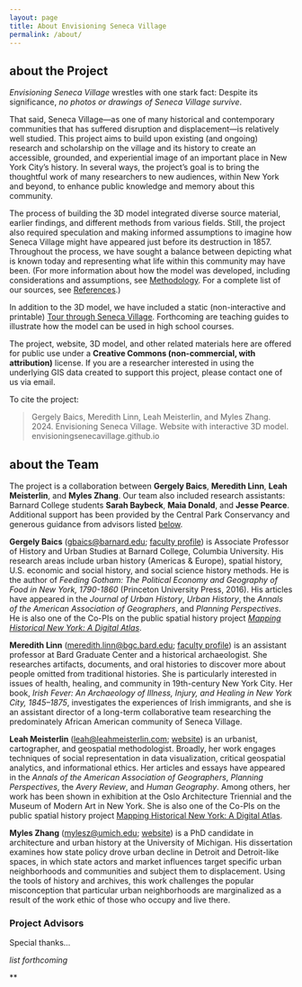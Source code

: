 ```yaml
---
layout: page
title: About Envisioning Seneca Village
permalink: /about/
---
```


## about the Project

*Envisioning Seneca Village* wrestles with one stark fact: Despite its significance, *no photos or drawings of Seneca Village survive*.

That said, Seneca Village—as one of many historical and contemporary communities that has suffered disruption and displacement—is relatively well studied. This project aims to build upon existing (and ongoing) research and scholarship on the village and its history to create an accessible, grounded, and experiential image of an important place in New York City’s history. In several ways, the project’s goal is to bring the thoughtful work of many researchers to new audiences, within New York and beyond, to enhance public knowledge and memory about this community.

The process of building the 3D model integrated diverse source material, earlier findings, and different methods from various fields. Still, the project also required speculation and making informed assumptions to imagine how Seneca Village might have appeared just before its destruction in 1857. Throughout the process, we have sought a balance between depicting what is known today and representing what life within this community may have been. (For more information about how the model was developed, including considerations and assumptions, see [Methodology](/methodology). For a complete list of our sources, see [References](/references).)

In addition to the 3D model, we have included a static (non-interactive and printable) [Tour through Seneca Village](/tour). Forthcoming are teaching guides to illustrate how the model can be used in high school courses.

The project, website, 3D model, and other related materials here are offered for public use under a **Creative Commons (non-commercial, with attribution)** license. If you are a researcher interested in using the underlying GIS data created to support this project, please contact one of us via email.

To cite the project:

> Gergely Baics, Meredith Linn, Leah Meisterlin, and Myles Zhang. 2024. Envisioning Seneca Village. Website with interactive 3D model. envisioningsenecavillage.github.io

## about the Team

The project is a collaboration between **Gergely Baics**, **Meredith Linn**, **Leah Meisterlin**, and **Myles Zhang**. Our team also included research assistants: Barnard College students **Sarah Baybeck**, **Maia Donald**, and **Jesse Pearce**. Additional support has been provided by the Central Park Conservancy and generous guidance from advisors listed [below](#project-advisors).

**Gergely Baics** ([gbaics@barnard.edu](mailto:gbaics@barnard.edu); [faculty profile](https://barnard.edu/profiles/gergely-baics)) is Associate Professor of History and Urban Studies at Barnard College, Columbia University. His research areas include urban history (Americas & Europe), spatial history, U.S. economic and social history, and social science history methods. He is the author of *Feeding Gotham: The Political Economy and Geography of Food in New York, 1790-1860* (Princeton University Press, 2016). His articles have appeared in the *Journal of Urban History*, *Urban History*, the *Annals of the American Association of Geographers*, and *Planning Perspectives*. He is also one of the Co-PIs on the public spatial history project [*Mapping Historical New York: A Digital Atlas*](https://mappinghny.com).

**Meredith Linn** ([meredith.linn@bgc.bard.edu](mailto:meredith.linn@bgc.bard.edu); [faculty profile](https://www.bgc.bard.edu/people/170/meredith-b-linn)) is an assistant professor at Bard Graduate Center and a historical archaeologist. She researches artifacts, documents, and oral histories to discover more about people omitted from traditional histories. She is particularly interested in issues of health, healing, and community in 19th-century New York City. Her book, *Irish Fever: An Archaeology of Illness, Injury, and Healing in New York City, 1845–1875*, investigates the experiences of Irish immigrants, and she is an assistant director of a long-term collaborative team researching the predominately African American community of Seneca Village.

**Leah Meisterlin** ([leah@leahmeisterlin.com](mailto:leah@leahmeisterlin.com); [website](https://www.leahmeisterlin.com)) is an urbanist, cartographer, and geospatial methodologist. Broadly, her work engages techniques of social representation in data visualization, critical geospatial analytics, and informational ethics. Her articles and essays have appeared in the *Annals of the American Association of Geographers*, *Planning Perspectives*, the *Avery Review*, and *Human Geography*. Among others, her work has been shown in exhibition at the Oslo Architecture Triennial and the Museum of Modern Art in New York. She is also one of the Co-PIs on the public spatial history project [Mapping Historical New York: A Digital Atlas](https://mappinghny.com).

**Myles Zhang** ([mylesz@umich.edu](mailto:mylesz@umich.edu); [website](https://www.myleszhang.org/)) is a PhD candidate in architecture and urban history at the University of Michigan. His dissertation examines how state policy drove urban decline in Detroit and Detroit-like spaces, in which state actors and market influences target specific urban neighborhoods and communities and subject them to displacement. Using the tools of history and archives, this work challenges the popular misconception that particular urban neighborhoods are marginalized as a result of the work ethic of those who occupy and live there.

### Project Advisors

Special thanks… 

*list forthcoming*

**
